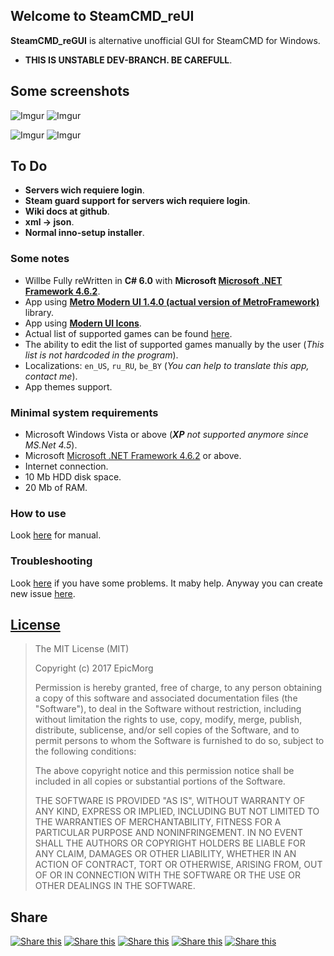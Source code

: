## Welcome to SteamCMD_reUI ##

**SteamCMD_reGUI** is alternative unofficial GUI for SteamCMD for Windows.
 
 - **THIS IS UNSTABLE DEV-BRANCH. BE CAREFULL**.

## Some screenshots ##
![Imgur](http://i.imgur.com/EtDxPnN.png) ![Imgur](http://i.imgur.com/adDlT9N.png)

![Imgur](http://i.imgur.com/kA0dTAF.png) ![Imgur](http://i.imgur.com/emVlYAb.png)

## To Do ##
- **Servers wich requiere login**.
- **Steam guard support for servers wich requiere login**.
- **Wiki docs at github**.
- **xml -> json**.
- **Normal inno-setup installer**.

### Some notes ### 
- Willbe Fully reWritten in **C# 6.0** with **Microsoft [Microsoft .NET Framework 4.6.2](https://www.microsoft.com/en-us/download/details.aspx?id=53344 "Link for download")**.
- App using **[Metro Modern UI 1.4.0 (actual version of MetroFramework)](http://www.nuget.org/packages/MetroModernUI/ "nuget")** library.
- App using **[Modern UI Icons](https://github.com/Templarian/WindowsIcons/ "Official github")**.
- Actual list of supported games can be found [here](https://github.com/stamepicmorg/SteamCMD_reGUI/blob/master/source/SteamCMD_reGUI_Client/Servers.xml).
- The ability to edit the list of supported games manually by the user (*This list is not hardcoded in the program*).
- Localizations: `en_US`, `ru_RU`, `be_BY` (*You can help to translate this app, contact me*).
- App themes support.

 

### Minimal system requirements  ###
- Microsoft Windows Vista or above (***XP*** *not supported anymore since MS.Net 4.5*).
- Microsoft [Microsoft .NET Framework 4.6.2](http://www.microsoft.com/en-US/download/details.aspx?id=53344 "Link for download") or above. 
- Internet connection.
- 10 Mb HDD disk space.
- 20 Mb of RAM.

### How to use ###

Look [here](# "How to use this app") for manual. 

### Troubleshooting ###

Look [here](# "Troubleshooting") if you have some problems. It maby help. Anyway you can create new issue [here](https://github.com/stamepicmorg/SteamCMD_reGUI/issues).

## [License](https://github.com/stamepicmorg/SteamCMD_reGUI/blob/master/LICENSE) ##

> The MIT License (MIT)
> 
> Copyright (c) 2017 EpicMorg
> 
> Permission is hereby granted, free of charge, to any person obtaining a copy
> of this software and associated documentation files (the "Software"), to deal
> in the Software without restriction, including without limitation the rights
> to use, copy, modify, merge, publish, distribute, sublicense, and/or sell
> copies of the Software, and to permit persons to whom the Software is
> furnished to do so, subject to the following conditions:
> 
> The above copyright notice and this permission notice shall be included in all
> copies or substantial portions of the Software.
> 
> THE SOFTWARE IS PROVIDED "AS IS", WITHOUT WARRANTY OF ANY KIND, EXPRESS OR
> IMPLIED, INCLUDING BUT NOT LIMITED TO THE WARRANTIES OF MERCHANTABILITY,
> FITNESS FOR A PARTICULAR PURPOSE AND NONINFRINGEMENT. IN NO EVENT SHALL THE
> AUTHORS OR COPYRIGHT HOLDERS BE LIABLE FOR ANY CLAIM, DAMAGES OR OTHER
> LIABILITY, WHETHER IN AN ACTION OF CONTRACT, TORT OR OTHERWISE, ARISING FROM,
> OUT OF OR IN CONNECTION WITH THE SOFTWARE OR THE USE OR OTHER DEALINGS IN THE
> SOFTWARE.

## Share ##
[![Share this](https://i.imgur.com/PXjThdc.png)](https://who.ec/ipO) [![Share this](https://i.imgur.com/lA6idgl.png)](https://who.ec/irO) [![Share this](https://i.imgur.com/BxKPNrz.png)](https://who.ec/isO) [![Share this](https://i.imgur.com/4sMcG7s.png)](https://who.ec/itO) [![Share this](https://i.imgur.com/GezvpRx.png)](https://who.ec/iuO)
